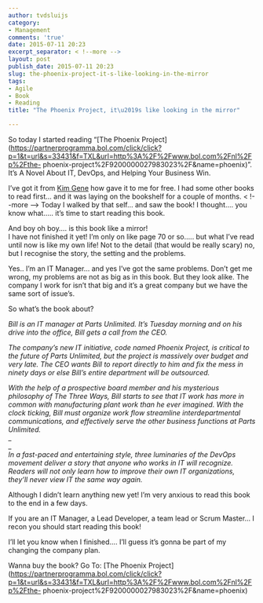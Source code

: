 ```yaml
---
author: tvdsluijs
category:
- Management
comments: 'true'
date: 2015-07-11 20:23
excerpt_separator: < !--more -->
layout: post
publish_date: 2015-07-11 20:23
slug: the-phoenix-project-it-s-like-looking-in-the-mirror
tags:
- Agile
- Book
- Reading
title: "The Phoenix Project, it\u2019s like looking in the mirror"

---
```

So today I started reading “[The Phoenix
Project](https://partnerprogramma.bol.com/click/click?p=1&t=url&s=33431&f=TXL&url=http%3A%2F%2Fwww.bol.com%2Fnl%2Fp%2Fthe-
phoenix-project%2F9200000027983023%2F&name=phoenix)”. It’s A Novel About IT,
DevOps, and Helping Your Business Win.

I’ve got it from [Kim Gene](http://www.realgenekim.me/) how gave it to me for
free. I had some other books to read first… and it was laying on the bookshelf
for a couple of months.
< !--more -->
Today I walked by that self… and saw the book! I thought…. you know what…..
it’s time to start reading this book.

And boy oh boy…. is this book like a mirror!  
I have not finished it yet! I’m only on like page 70 or so….. but what I’ve
read until now is like my own life! Not to the detail (that would be really
scary) no, but I recognise the story, the setting and the problems.

Yes.. I’m an IT Manager… and yes I’ve got the same problems. Don’t get me
wrong, my problems are not as big as in this book. But they look alike. The
company I work for isn’t that big and it’s a great company but we have the
same sort of issue’s.

So what’s the book about?

 _Bill is an IT manager at Parts Unlimited. It’s Tuesday morning and on his
drive into the office, Bill gets a call from the CEO._

 _The company’s new IT initiative, code named Phoenix Project, is critical to
the future of Parts Unlimited, but the project is massively over budget and
very late. The CEO wants Bill to report directly to him and fix the mess in
ninety days or else Bill’s entire department will be outsourced._

 _With the help of a prospective board member and his mysterious philosophy of
The Three Ways, Bill starts to see that IT work has more in common with
manufacturing plant work than he ever imagined. With the clock ticking, Bill
must organize work flow streamline interdepartmental communications, and
effectively serve the other business functions at Parts Unlimited._  
 _  
_  
 _In a fast-paced and entertaining style, three luminaries of the DevOps
movement deliver a story that anyone who works in IT will recognize. Readers
will not only learn how to improve their own IT organizations, they’ll never
view IT the same way again._

Although I didn’t learn anything new yet! I’m very anxious to read this book
to the end in a few days.

If you are an IT Manager, a Lead Developer, a team lead or Scrum Master… I
recon you should start reading this book!

I’ll let you know when I finished…. I’ll guess it’s gonna be part of my
changing the company plan.

Wanna buy the book? Go To: [The Phoenix
Project](https://partnerprogramma.bol.com/click/click?p=1&t=url&s=33431&f=TXL&url=http%3A%2F%2Fwww.bol.com%2Fnl%2Fp%2Fthe-
phoenix-project%2F9200000027983023%2F&name=phoenix)

